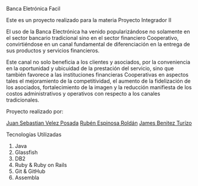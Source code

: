 Banca Eletrónica Facil


Este es un proyecto realizado para la materia Proyecto Integrador II</p>
El uso de la Banca Electrónica ha venido popularizándose no solamente
en el sector bancario tradicional sino en el sector financiero Cooperativo,
convirtiéndose en un canal fundamental de diferenciación en la entrega de
sus productos y servicios financieros.

Este canal no solo beneficia a los clientes y asociados, por la conveniencia
en la oportunidad y ubicuidad de la prestación del servicio, sino que también favorece
a las instituciones financieras Cooperativas en aspectos tales el mejoramiento de la
competitividad, el aumento de la fidelización de los asociados, fortalecimiento de la
imagen y la reducción manifiesta de los costos administrativos y operativos con
respecto a los canales tradicionales.


Proyecto realizado por:

[Juan Sebastian Velez Posada](http://github.com/jvelezpo)
[Rubén Espinosa Roldán](http://github.com/rderoldan1)
[James Benitez Turízo](http://github.com/jbenite4)


Tecnologías Utilizadas

  1. Java
  2. Glassfish
  3. DB2
  4. Ruby & Ruby on Rails
  5. Git & GitHub
  6. Assembla
